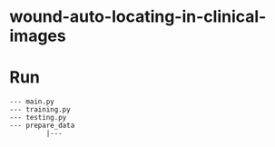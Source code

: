 # wound-auto-locating-in-clinical-images

# Run
```
--- main.py
--- training.py
--- testing.py
--- prepare_data
         |--- 

```
